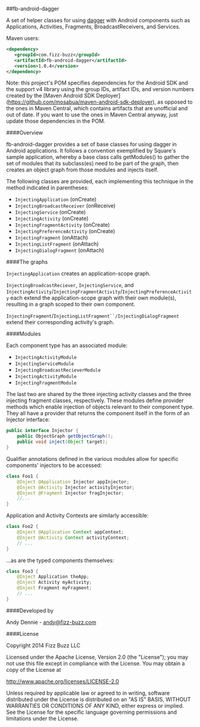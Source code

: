 ##fb-android-dagger

A set of helper classes for using [dagger](https://github.com/square/dagger) with Android components such as 
Applications, Activities, Fragments, BroadcastReceivers, and Services.
  
Maven users: 

```xml
<dependency>
   <groupId>com.fizz-buzz</groupId>
   <artifactId>fb-android-dagger</artifactId>
   <version>1.0.4</version>
</dependency>
```

Note: this project's POM specifies dependencies for the Android SDK and the support v4 library using the 
group IDs, artifact IDs, and version numbers created by the [Maven Android SDK Deployer]
(https://github.com/mosabua/maven-android-sdk-deployer), as opposed to the ones in Maven Central, which contains 
artifacts that are unofficial and out of date.  If you want to use the ones in Maven Central anyway, just update 
those dependencies in the POM.


####Overview

fb-android-dagger provides a set of base classes for using dagger in Android applications.  It follows a convention exemplified by Square's sample application, whereby a base class calls getModules() to gather the set of modules that its subclass(es) need to be part of the graph, then creates an object graph from those modules and injects itself.

The following classes are provided, each implementing this technique in the method indicated in parentheses:

 - `InjectingApplication` (onCreate)
 - `InjectingBroadcastReceiver` (onReceive)
 - `InjectingService` (onCreate)
 - `InjectingActivity` (onCreate)
 - `InjectingFragmentActivity` (onCreate)
 - `InjectingPreferenceActivity` (onCreate)
 - `InjectingFragment` (onAttach)
 - `InjectingListFragment` (onAttach)
 - `InjectingDialogFragment` (onAttach)

####The graphs

`InjectingApplication` creates an application-scope graph.  

`InjectingBroadcastReciever`, `InjectingService`, and `InjectingActivity`/`InjectingFragmentActivity`/`InjectingPreferenceActivity` each extend the application-scope graph with their own module(s), resulting in a graph scoped to their own component.

`InjectingFragment`/`InjectingListFragment``/InjectingDialogFragment` extend their corresponding activity's graph.

####Modules

Each component type has an associated module:
 - `InjectingActivityModule`
 - `InjectingServiceModule`
 - `InjectingBroadcastRecieverModule`
 - `InjectingActivityModule`
 - `InjectingFragmentModule`

The last two are shared by the three injecting activity classes and the three injecting fragment classes, respectively.  These modules define provider methods which enable injection of objects relevant to their component type.  They all have a provider that returns the component itself in the form of an Injector interface:

```java
public interface Injector {
    public ObjectGraph getObjectGraph();
    public void inject(Object target);
}
```

Qualifier annotations defined in the various modules allow for specific components' injectors to be accessed:

```java
class Foo1 {
    @Inject @Application Injector appInjector;
    @Inject @Activity Injector activityInjector;
    @Inject @Fragment Injector fragInjector;
    //...
}
```

Application and Activity Contexts are similarly accessible:

```java
class Foo2 {
    @Inject @Application Context appContext;
    @Inject @Activity Context activityContext;
    // ...
}
```
    
...as are the typed components themselves:

```java
class Foo3 {
    @Inject Application theApp;
    @Inject Activity myActivity;
    @Inject Fragment myFragment;
    // ...
}
```
    


####Developed by

Andy Dennie - andy@fizz-buzz.com

####License

Copyright 2014 Fizz Buzz LLC

Licensed under the Apache License, Version 2.0 (the "License");
you may not use this file except in compliance with the License.
You may obtain a copy of the License at

   http://www.apache.org/licenses/LICENSE-2.0

Unless required by applicable law or agreed to in writing, software
distributed under the License is distributed on an "AS IS" BASIS,
WITHOUT WARRANTIES OR CONDITIONS OF ANY KIND, either express or implied.
See the License for the specific language governing permissions and
limitations under the License.
